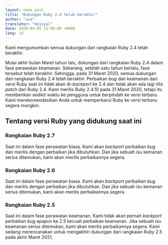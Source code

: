 ```yaml
---
layout: news_post
title: "Dukungan Ruby 2.4 telah berakhir"
author: "usa"
translator: "meisyal"
date: 2020-04-05 12:00:00 +0000
lang: id
---
```


Kami mengumumkan semua dukungan dari rangkaian Ruby 2.4 telah berakhir.

Mulai akhir bulan Maret tahun lalu, dukungan dari rangkaian Ruby 2.4 dalam
fase perawatan keamanan.
Sekarang, setelah satu tahun berlalu, fase tersebut telah berakhir.
Sehingga, pada 31 Maret 2020, semua dukungan dari rangkaian Ruby 2.4 telah
berakhir.
Perbaikan *bug* dan keamanan dari versi Ruby saat ini tidak akan di-*backport*
ke 2.4 dan tidak akan ada lagi rilis *patch* dari Ruby 2.4.
Kami merilis Ruby 2.4.10 pada 31 Maret 2020, tetapi itu memberikan sedikit
waktu ke pengguna untuk berpindah ke versi terbaru.
Kami merekomendasikan Anda untuk memperbarui Ruby ke versi terbaru segera
mungkin.


## Tentang versi Ruby yang didukung saat ini

### Rangkaian Ruby 2.7

Saat ini dalam fase perawatan biasa.
Kami akan *backport* perbaikan *bug* dan merilis dengan perbaikan
jika dibutuhkan. Dan jika sebuah isu kemanan serius ditemukan, kami akan
merilis perbaikannya segera.

### Rangkaian Ruby 2.6

Saat ini dalam fase perawatan biasa.
Kami akan *backport* perbaikan *bug* dan merilis dengan perbaikan
jika dibutuhkan. Dan jika sebuah isu kemanan serius ditemukan, kami akan
merilis perbaikannya segera.

### Rangkaian Ruby 2.5

Saat ini dalam fase perawatan keamanan.
Kami tidak akan pernah *backport* perbaikan *bug* apapun ke 2.5 kecuali
perbaikan keamanan. Jika sebuah isu keamanan serius ditemukan, kami akan
merilis perbaikannya segera. Kami sedang merencanakan untuk mengakhiri
dukungan dari rangkaian Ruby 2.5 pada akhir Maret 2021.
